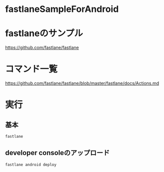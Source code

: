 # fastlaneSampleForAndroid

# fastlaneのサンプル

https://github.com/fastlane/fastlane

# コマンド一覧
https://github.com/fastlane/fastlane/blob/master/fastlane/docs/Actions.md

# 実行


## 基本

```
fastlane
```

## developer consoleのアップロード

```
fastlane android deploy
```

